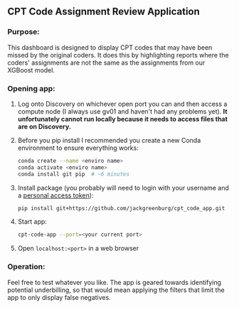 ## CPT Code Assignment Review Application

### Purpose:

This dashboard is designed to display CPT codes that may have been missed by the original coders. It does this by highlighting reports where the coders' assignments are not the same as the assignments from our XGBoost model.

### Opening app:

1. Log onto Discovery on whichever open port you can and then access a compute node (I always use gv01 and haven't had any problems yet). **It unfortunately cannot run locally because it needs to access files that are on Discovery.**
2. Before you pip install I recommended you create a new Conda environment to ensure everything works:

    ```bash
    conda create --name <enviro name>
    conda activate <enviro name>
    conda install git pip  # ~6 minutes
    ```

3. Install package (you probably will need to login with your username and a [personal access token](https://docs.github.com/en/authentication/keeping-your-account-and-data-secure/creating-a-personal-access-token)):
    ```bash
    pip install git+https://github.com/jackgreenburg/cpt_code_app.git  # ~20 minutes
    ```
4. Start app:
    ```bash
    cpt-code-app --port=<your current port>
    ```
5. Open `localhost:<port>` in a web browser

### Operation:

Feel free to test whatever you like. The app is geared towards identifying potential underbilling, so that would mean applying the filters that limit the app to only display false negatives.
